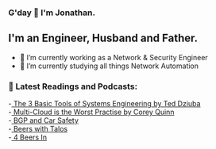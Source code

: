 ### G'day 👋 I'm Jonathan.

## I'm an Engineer, Husband and Father.

- 🔭 I’m currently working as a Network & Security Engineer
- 🌱 I’m currently studying all things Network Automation

### :memo: Latest Readings and Podcasts:

-[ The 3 Basic Tools of Systems Engineering by Ted Dziuba](http://hermanradtke.com/teddziuba-archive/2010/12/the-3-basic-tools-of-systems-engineering.html) \
-[ Multi-Cloud is the Worst Practise by Corey Quinn](https://www.lastweekinaws.com/blog/multi-cloud-is-the-worst-practice/) \
-[ BGP and Car Safety](https://blog.ipspace.net/2019/12/bgp-and-car-safety.html) \
-[ Beers with Talos](https://talosintelligence.com/podcasts/shows/beers_with_talos) \
-[ 4 Beers In](https://open.spotify.com/show/08S7YrBcYSRyw5ObNgjLe9)
